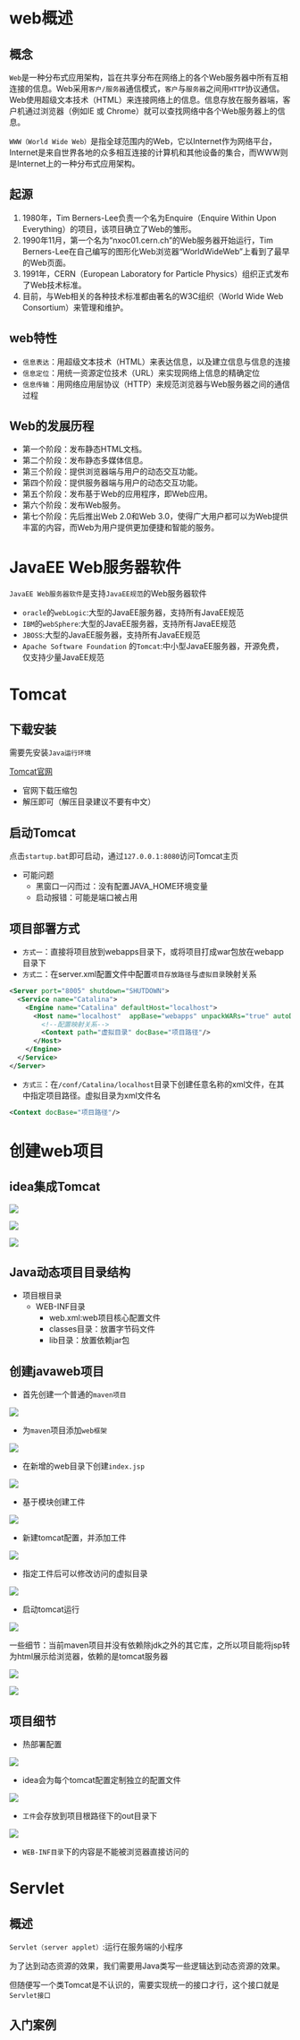 

# web概述

## 概念

`Web`是一种分布式应用架构，旨在共享分布在网络上的各个Web服务器中所有互相连接的信息。Web采用`客户/服务器`通信模式，`客户`与`服务器`之间用`HTTP`协议通信。Web使用超级文本技术（HTML）来连接网络上的信息。信息存放在服务器端，客户机通过浏览器（例如IE 或 Chrome）就可以查找网络中各个Web服务器上的信息。

`WWW（World Wide Web）`是指全球范围内的Web，它以Internet作为网络平台，Internet是来自世界各地的众多相互连接的计算机和其他设备的集合，而WWW则是Internet上的一种分布式应用架构。

## 起源

1. 1980年，Tim Berners-Lee负责一个名为Enquire（Enquire Within Upon Everything）的项目，该项目确立了Web的雏形。
2. 1990年11月，第一个名为“nxoc01.cern.ch”的Web服务器开始运行，Tim Berners-Lee在自己编写的图形化Web浏览器“WorldWideWeb”上看到了最早的Web页面。
3. 1991年，CERN（European Laboratory for Particle Physics）组织正式发布了Web技术标准。
4. 目前，与Web相关的各种技术标准都由著名的W3C组织（World Wide Web Consortium）来管理和维护。

## web特性

- `信息表达`：用超级文本技术（HTML）来表达信息，以及建立信息与信息的连接
- `信息定位`：用统一资源定位技术（URL）来实现网络上信息的精确定位
- `信息传输`：用网络应用层协议（HTTP）来规范浏览器与Web服务器之间的通信过程

## Web的发展历程

- 第一个阶段：发布静态HTML文档。
- 第二个阶段：发布静态多媒体信息。
- 第三个阶段：提供浏览器端与用户的动态交互功能。
- 第四个阶段：提供服务器端与用户的动态交互功能。
- 第五个阶段：发布基于Web的应用程序，即Web应用。
- 第六个阶段：发布Web服务。
- 第七个阶段：先后推出Web 2.0和Web 3.0，使得广大用户都可以为Web提供丰富的内容，而Web为用户提供更加便捷和智能的服务。

# JavaEE Web服务器软件

`JavaEE Web服务器软件`是支持`JavaEE规范`的Web服务器软件

- `oracle`的`webLogic`:大型的JavaEE服务器，支持所有JavaEE规范
- `IBM`的`webSphere`:大型的JavaEE服务器，支持所有JavaEE规范
- `JBOSS`:大型的JavaEE服务器，支持所有JavaEE规范
- `Apache Software Foundation` 的`Tomcat`:中小型JavaEE服务器，开源免费，仅支持少量JavaEE规范

# Tomcat

## 下载安装

需要先安装`Java运行环境`

[Tomcat官网](https://tomcat.apache.org/)

- 官网下载压缩包
- 解压即可（解压目录建议不要有中文）

## 启动Tomcat

点击`startup.bat`即可启动，通过`127.0.0.1:8080`访问Tomcat主页

- 可能问题
  - 黑窗口一闪而过：没有配置JAVA_HOME环境变量
  - 启动报错：可能是端口被占用

## 项目部署方式

- `方式一`：直接将项目放到webapps目录下，或将项目打成war包放在webapp目录下
- `方式二`：在server.xml配置文件中配置`项目存放路径`与`虚拟目录`映射关系

```xml
<Server port="8005" shutdown="SHUTDOWN">
  <Service name="Catalina">
    <Engine name="Catalina" defaultHost="localhost">
      <Host name="localhost"  appBase="webapps" unpackWARs="true" autoDeploy="true">
        <!--配置映射关系-->
        <Context path="虚拟目录" docBase="项目路径"/>
      </Host>
    </Engine>
  </Service>
</Server>
```

- `方式三`：在`/conf/Catalina/localhost`目录下创建任意名称的xml文件，在其中指定项目路径。虚拟目录为xml文件名

```xml
<Context docBase="项目路径"/>
```



# 创建web项目

## idea集成Tomcat

![](https://cdn.jsdelivr.net/gh/guosonglu/images@master/blog-img/20220625181254.png)

![](https://cdn.jsdelivr.net/gh/guosonglu/images@master/blog-img/20220625181459.png)

![](https://cdn.jsdelivr.net/gh/guosonglu/images@master/blog-img/20220625181540.png)

## Java动态项目目录结构

- 项目根目录
  - WEB-INF目录
    - web.xml:web项目核心配置文件
    - classes目录：放置字节码文件
    - lib目录：放置依赖jar包

## 创建javaweb项目

- 首先创建一个普通的`maven项目`

![](https://cdn.jsdelivr.net/gh/guosonglu/images@master/blog-img/20220625182124.png)

- 为`maven`项目添加`web框架`

![](https://cdn.jsdelivr.net/gh/guosonglu/images@master/blog-img/20220625182314.png)

- 在新增的web目录下创建`index.jsp`

![](https://cdn.jsdelivr.net/gh/guosonglu/images@master/blog-img/20220625182606.png)

- 基于模块创建工件

![](https://cdn.jsdelivr.net/gh/guosonglu/images@master/blog-img/20220625183000.png)

- 新建tomcat配置，并添加工件

![](https://cdn.jsdelivr.net/gh/guosonglu/images@master/blog-img/20220625183223.png)

- 指定工件后可以修改访问的虚拟目录

![](https://cdn.jsdelivr.net/gh/guosonglu/images@master/blog-img/20220625184434.png)

- 启动tomcat运行

![](https://cdn.jsdelivr.net/gh/guosonglu/images@master/blog-img/20220625183436.png)

一些细节：当前maven项目并没有依赖除jdk之外的其它库，之所以项目能将jsp转为html展示给浏览器，依赖的是tomcat服务器

![](https://cdn.jsdelivr.net/gh/guosonglu/images@master/blog-img/20220625184805.png)

![](https://cdn.jsdelivr.net/gh/guosonglu/images@master/blog-img/20220625184943.png)


## 项目细节

- 热部署配置

![](https://cdn.jsdelivr.net/gh/guosonglu/images@master/blog-img/20220625185451.png)

- idea会为每个tomcat配置定制独立的配置文件

![](https://cdn.jsdelivr.net/gh/guosonglu/images@master/blog-img/20220625185903.png)

- `工件`会存放到项目根路径下的out目录下

![](https://cdn.jsdelivr.net/gh/guosonglu/images@master/blog-img/20220625190254.png)

- `WEB-INF目录`下的内容是不能被浏览器直接访问的

# Servlet

## 概述

`Servlet（server applet）`:运行在服务端的小程序

为了达到动态资源的效果，我们需要用Java类写一些逻辑达到动态资源的效果。

但随便写一个类Tomcat是不认识的，需要实现统一的接口才行，这个接口就是`Servlet接口`

## 入门案例



